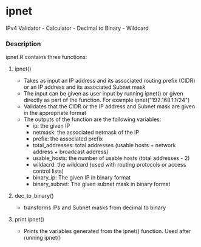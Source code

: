 # ipnet
IPv4 Validator - Calculator - Decimal to Binary - Wildcard


### Description

ipnet.R contains three functions:

1. ipnet()
   - Takes as input an IP address and its associated routing prefix (CIDR) or an IP address and its associated Subnet mask
   - The input can be given as user input by running ipnet() or given directly as part of the function. For example ipnet("192.168.1.1/24")
   - Validates that the CIDR or the IP address and Subnet mask are given in the appropriate format
   - The outputs of the function are the following variables:
      - ip: the given IP
      - netmask: the associated netmask of the IP
      - prefix: the associated prefix
      - total_addresses: total addresses (usable hosts + network address + broadcast address)
      - usable_hosts: the number of usable hosts (total addresses - 2)
      - wildacrd: the wildcard (used with routing protocols or access control lists)
      - binary_ip: The given IP in binary format
      - binary_subnet: The given subnet mask in binary format
   
2. dec_to_binary()
   - transforms IPs and Subnet masks from decimal to binary
   
3. print.ipnet()
   - Prints the variables generated from the ipnet() function. Used after running ipnet()
